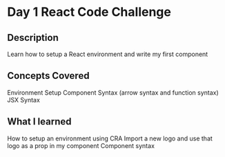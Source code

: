 # Day 1 React Code Challenge

## Description

Learn how to setup a React environment and write my first component

## Concepts Covered

Environment Setup
Component Syntax (arrow syntax and function syntax)
JSX Syntax

## What I learned

How to setup an environment using CRA
Import a new logo and use that logo as a prop in my component
Component syntax
